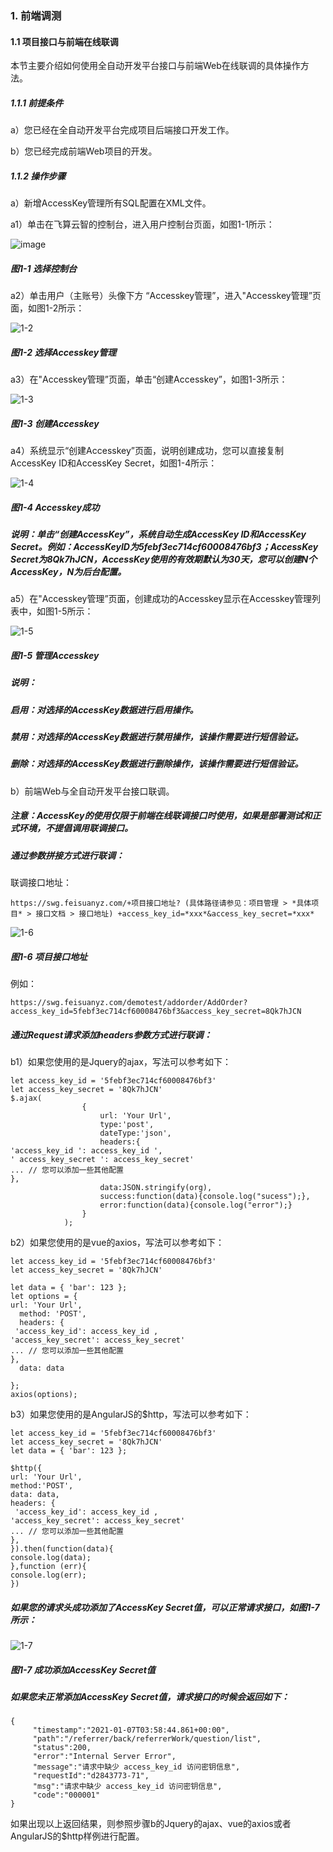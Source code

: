 ### 1. 前端调测

#### 1.1 项目接口与前端在线联调

本节主要介绍如何使用全自动开发平台接口与前端Web在线联调的具体操作方法。

##### 1.1.1 前提条件

a）您已经在全自动开发平台完成项目后端接口开发工作。

b）您已经完成前端Web项目的开发。

##### 1.1.2 操作步骤

a）新增AccessKey管理所有SQL配置在XML文件。

a1）单击在飞算云智的控制台，进入用户控制台页面，如图1-1所示：

![image](https://user-images.githubusercontent.com/79617492/168991000-208eb97e-5514-4c03-b17c-04f1b93db830.png)

##### 图1-1 选择控制台

a2）单击用户（主账号）头像下方 “Accesskey管理”，进入"Accesskey管理”页面，如图1-2所示：

![1-2](../../images/SoFlu%EF%BC%88%E5%90%8E%E7%AB%AF%EF%BC%89%E5%BC%80%E5%8F%91%E5%B9%B3%E5%8F%B0/SoFlu%E5%89%8D%E7%AB%AF%E8%B0%83%E6%B5%8B/1-2.png)

##### 图1-2 选择Accesskey管理

a3）在"Accesskey管理”页面，单击“创建Accesskey”，如图1-3所示：

![1-3](../../images/SoFlu%EF%BC%88%E5%90%8E%E7%AB%AF%EF%BC%89%E5%BC%80%E5%8F%91%E5%B9%B3%E5%8F%B0/SoFlu%E5%89%8D%E7%AB%AF%E8%B0%83%E6%B5%8B/1-3.png)

##### 图1-3 创建Accesskey

a4）系统显示“创建Accesskey”页面，说明创建成功，您可以直接复制AccessKey ID和AccessKey Secret，如图1-4所示：

![1-4](../../images/SoFlu%EF%BC%88%E5%90%8E%E7%AB%AF%EF%BC%89%E5%BC%80%E5%8F%91%E5%B9%B3%E5%8F%B0/SoFlu%E5%89%8D%E7%AB%AF%E8%B0%83%E6%B5%8B/1-4.png)

##### 图1-4 Accesskey成功

##### 说明：单击“创建AccessKey”，系统自动生成AccessKey ID和AccessKey Secret。例如：AccessKeyID为5febf3ec714cf60008476bf3；AccessKey Secret为8Qk7hJCN，AccessKey使用的有效期默认为30天，您可以创建N个AccessKey，N为后台配置。

a5）在"Accesskey管理”页面，创建成功的Accesskey显示在Accesskey管理列表中，如图1-5所示：

![1-5](../../images/SoFlu%EF%BC%88%E5%90%8E%E7%AB%AF%EF%BC%89%E5%BC%80%E5%8F%91%E5%B9%B3%E5%8F%B0/SoFlu%E5%89%8D%E7%AB%AF%E8%B0%83%E6%B5%8B/1-5.png)

##### 图1-5 管理Accesskey

##### 说明：

##### 启用：对选择的AccessKey数据进行启用操作。

##### 禁用：对选择的AccessKey数据进行禁用操作，该操作需要进行短信验证。

##### 删除：对选择的AccessKey数据进行删除操作，该操作需要进行短信验证。

b）前端Web与全自动开发平台接口联调。

##### 注意：AccessKey的使用仅限于前端在线联调接口时使用，如果是部署测试和正式环境，不提倡调用联调接口。

##### 通过参数拼接方式进行联调：

联调接口地址：

```
https://swg.feisuanyz.com/+项目接口地址? (具体路径请参见：项目管理 > *具体项目* > 接口文档 > 接口地址) +access_key_id=*xxx*&access_key_secret=*xxx*
```

![1-6](../../images/SoFlu%EF%BC%88%E5%90%8E%E7%AB%AF%EF%BC%89%E5%BC%80%E5%8F%91%E5%B9%B3%E5%8F%B0/SoFlu%E5%89%8D%E7%AB%AF%E8%B0%83%E6%B5%8B/1-6.png)

##### 图1-6 项目接口地址

例如：

```
https://swg.feisuanyz.com/demotest/addorder/AddOrder?access_key_id=5febf3ec714cf60008476bf3&access_key_secret=8Qk7hJCN
```

##### 通过Request请求添加headers参数方式进行联调：

b1）如果您使用的是Jquery的ajax，写法可以参考如下：

```
let access_key_id = '5febf3ec714cf60008476bf3'
let access_key_secret = '8Qk7hJCN'
$.ajax(
                {
                    url: 'Your Url',
                    type:'post',
                    dateType:'json',
                    headers:{ 
'access_key_id ': access_key_id ',
' access_key_secret ': access_key_secret'
... // 您可以添加一些其他配置
},
                    data:JSON.stringify(org),
                    success:function(data){console.log("sucess");},
                    error:function(data){console.log("error");}
                }
            );
```

b2）如果您使用的是vue的axios，写法可以参考如下：

```
let access_key_id = '5febf3ec714cf60008476bf3'
let access_key_secret = '8Qk7hJCN'

let data = { 'bar': 123 };
let options = {
url: 'Your Url',
  method: 'POST',
  headers: {
 'access_key_id': access_key_id ,
'access_key_secret': access_key_secret'
... // 您可以添加一些其他配置
},
  data: data
  
};
axios(options);
```

b3）如果您使用的是AngularJS的$http，写法可以参考如下：

```
let access_key_id = '5febf3ec714cf60008476bf3'
let access_key_secret = '8Qk7hJCN'
let data = { 'bar': 123 };

$http({
url: 'Your Url',
method:'POST',
data: data,
headers: {
 'access_key_id': access_key_id ,
'access_key_secret': access_key_secret'
... // 您可以添加一些其他配置
},   
}).then(function(data){
console.log(data);
},function (err){
console.log(err);
})
```

##### 如果您的请求头成功添加了AccessKey Secret值，可以正常请求接口，如图1-7所示：

![1-7](https://www.feisuanyz.com/fsimage/tc-image/tc_1.1_07_img.png)

##### 图1-7 成功添加AccessKey Secret值

##### 如果您未正常添加AccessKey Secret值，请求接口的时候会返回如下：

```
{
     "timestamp":"2021-01-07T03:58:44.861+00:00",
     "path":"/referrer/back/referrerWork/question/list",
     "status":200,
     "error":"Internal Server Error",
     "message":"请求中缺少 access_key_id 访问密钥信息",
     "requestId":"d2843773-71",
     "msg":"请求中缺少 access_key_id 访问密钥信息",
     "code":"000001"
}
```

如果出现以上返回结果，则参照步骤b的Jquery的ajax、vue的axios或者AngularJS的$http样例进行配置。
